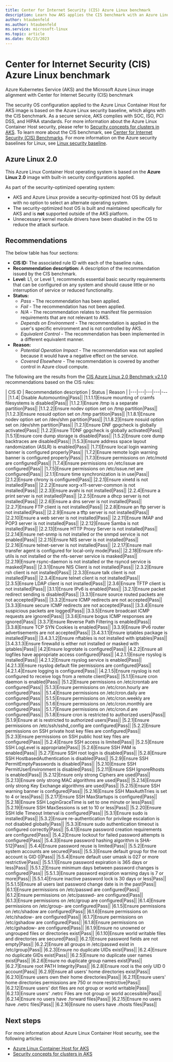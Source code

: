 ```yaml
---
title: Center for Internet Security (CIS) Azure Linux benchmark
description: Learn how AKS applies the CIS benchmark with an Azure Linux image
author: htaubenfeld
ms.author: htaubenfeld
ms.service: microsoft-linux
ms.topic: article
ms.date: 06/23/2023
---
```


# Center for Internet Security (CIS) Azure Linux benchmark

Azure Kubernetes Service (AKS) and the Microsoft Azure Linux image alignment with Center for Internet Security (CIS) benchmark

The security OS configuration applied to the Azure Linux Container Host for AKS image is based on the Azure Linux security baseline, which aligns with the CIS benchmark. As a secure service, AKS complies with SOC, ISO, PCI DSS, and HIPAA standards. For more information about the Azure Linux Container Host security, please refer to [Security concepts for clusters in AKS][security-concepts-aks]. To learn more about the CIS benchmark, see [Center for Internet Security (CIS) Benchmarks][cis-benchmarks]. For more information on the Azure security baselines for Linux, see [Linux security baseline][linux-security-baseline].

## Azure Linux 2.0

This Azure Linux Container Host operating system is based on the **Azure Linux 2.0** image with built-in security configurations applied.

As part of the security-optimized operating system:

* AKS and Azure Linux provide a security-optimized host OS by default with no option to select an alternate operating system.
* The security-optimized host OS is built and maintained specifically for AKS and is **not** supported outside of the AKS platform.
* Unnecessary kernel module drivers have been disabled in the OS to reduce the attack surface.

## Recommendations

The below table has four sections:

* **CIS ID:** The associated rule ID with each of the baseline rules.
* **Recommendation description:** A description of the recommendation issued by the CIS benchmark.
* **Level:** L1, or Level 1, recommends essential basic security requirements that can be configured on any system and should cause little or no interruption of service or reduced functionality.
* **Status:**
    * *Pass* - The recommendation has been applied.
    * *Fail* - The recommendation has not been applied.
    * *N/A* - The recommendation relates to manifest file permission requirements that are not relevant to AKS.
    * *Depends on Environment* - The recommendation is applied in the user's specific environment and is not controlled by AKS.
    * *Equivalent Control* - The recommendation has been implemented in a different equivalent manner.
* **Reason:**
    * *Potential Operation Impact* - The recommendation was not applied because it would have a negative effect on the service.
    * *Covered Elsewhere* - The recommendation is covered by another control in Azure cloud compute.

The following are the results from the [CIS Azure Linux 2.0 Benchmark v2.1.0][cis-benchmark-azure-linux] recommendations based on the CIS rules:

| CIS ID | Recommendation description | Status | Reason |
|---|---|---|---|---|
|1.1.4| Disable Automounting|Pass||
|1.1.1.1|Ensure mounting of cramfs filesystems is disabled|Pass||
|1.1.2.1|Ensure /tmp is a separate partition|Pass||
|1.1.2.2|Ensure nodev option set on /tmp partition|Pass||
|1.1.2.3|Ensure nosuid option set on /tmp partition|Pass||
|1.1.8.1|Ensure nodev option set on /dev/shm partition|Pass||
|1.1.8.2|Ensure nosuid option set on /dev/shm partition|Pass||
|1.2.1|Ensure DNF gpgcheck is globally activated|Pass||
|1.2.2|Ensure TDNF gpgcheck is globally activated|Pass||
|1.5.1|Ensure core dump storage is disabled|Pass||
|1.5.2|Ensure core dump backtraces are disabled|Pass||
|1.5.3|Ensure address space layout randomization (ASLR) is enabled|Pass||
|1.7.1|Ensure local login warning banner is configured properly|Pass||
|1.7.2|Ensure remote login warning banner is configured properly|Pass||
|1.7.3|Ensure permissions on /etc/motd are configured|Pass||
|1.7.4|Ensure permissions on /etc/issue are configured|Pass||
|1.7.5|Ensure permissions on /etc/issue.net are configured|Pass||
|2.1.1|Ensure time synchronization is in use|Pass||
|2.1.2|Ensure chrony is configured|Pass||
|2.2.1|Ensure xinetd is not installed|Pass||
|2.2.2|Ensure xorg-x11-server-common is not installed|Pass||
|2.2.3|Ensure avahi is not installed|Pass||
|2.2.4|Ensure a print server is not installed|Pass||
|2.2.5|Ensure a dhcp server is not installed|Pass||
|2.2.6|Ensure a dns server is not installed|Pass||
|2.2.7|Ensure FTP client is not installed|Pass||
|2.2.8|Ensure an ftp server is not installed|Pass||
|2.2.9|Ensure a tftp server is not installed|Pass||
|2.2.10|Ensure a web server is not installed|Pass||
|2.2.11|Ensure IMAP and POP3 server is not installed|Pass||
|2.2.12|Ensure Samba is not installed|Pass||
|2.2.13|Ensure HTTP Proxy Server is not installed|Pass||
|2.2.14|Ensure net-snmp is not installed or the snmpd service is not enabled|Pass||
|2.2.15|Ensure NIS server is not installed|Pass||
|2.2.16|Ensure telnet-server is not installed|Pass||
|2.2.17|Ensure mail transfer agent is configured for local-only mode|Pass||
|2.2.18|Ensure nfs-utils is not installed or the  nfs-server service is masked|Pass||
|2.2.19|Ensure rsync-daemon is not installed or the rsyncd service is masked|Pass||
|2.3.1|Ensure NIS Client is not installed|Pass||
|2.3.2|Ensure rsh client is not installed|Pass||
|2.3.3|Ensure talk client is not installed|Pass||
|2.3.4|Ensure telnet client is not installed|Pass||
|2.3.5|Ensure LDAP client is not installed|Pass||
|2.3.6|Ensure TFTP client is not installed|Pass||
|3.1.1|Ensure IPv6 is enabled|Pass||
|3.2.1|Ensure packet redirect sending is disabled|Pass||
|3.3.1|Ensure source routed packets are not accepted|Pass||
|3.3.2|Ensure ICMP redirects are not accepted|Pass||
|3.3.3|Ensure secure ICMP redirects are not accepted|Pass||
|3.3.4|Ensure suspicious packets are logged|Pass||
|3.3.5|Ensure broadcast ICMP requests are ignored|Pass||
|3.3.6|Ensure bogus ICMP responses are ignored|Pass||
|3.3.7|Ensure Reverse Path Filtering is enabled|Pass||
|3.3.8|Ensure TCP SYN Cookies is enabled|Pass||
|3.3.9|Ensure IPv6 router advertisements are not accepted|Pass||
|3.4.3.1.1|Ensure iptables package is installed|Pass||
|3.4.3.1.2|Ensure nftables is not installed with iptables|Pass||
|3.4.3.1.3|Ensure firewalld is either not installed or masked with iptables|Pass||
|4.2|Ensure logrotate is configured|Pass||
|4.2.2|Ensure all logfiles have appropriate access configured|Pass||
|4.2.1.1|Ensure rsyslog is installed|Pass||
|4.2.1.2|Ensure rsyslog service is enabled|Pass||
|4.2.1.3|Ensure rsyslog default file permissions are configured|Pass||
|4.2.1.4|Ensure logging is configured|Pass||
|4.2.1.5|Ensure rsyslog is not configured to receive logs from a remote client|Pass||
|5.1.1|Ensure cron daemon is enabled|Pass||
|5.1.2|Ensure permissions on /etc/crontab are configured|Pass||
|5.1.3|Ensure permissions on /etc/cron.hourly are configured|Pass||
|5.1.4|Ensure permissions on /etc/cron.daily are configured|Pass||
|5.1.5|Ensure permissions on /etc/cron.weekly are configured|Pass||
|5.1.6|Ensure permissions on /etc/cron.monthly are configured|Pass||
|5.1.7|Ensure permissions on /etc/cron.d are configured|Pass||
|5.1.8|Ensure cron is restricted to authorized users|Pass||
|5.1.9|Ensure at is restricted to authorized users|Pass||
|5.2.1|Ensure permissions on /etc/ssh/sshd_config are configured|Pass||
|5.2.2|Ensure permissions on SSH private host key files are configured|Pass||
|5.2.3|Ensure permissions on SSH public host key files are configured|Pass||
|5.2.4|Ensure SSH access is limited|Pass||
|5.2.5|Ensure SSH LogLevel is appropriate|Pass||
|5.2.6|Ensure SSH PAM is enabled|Pass||
|5.2.7|Ensure SSH root login is disabled|Pass||
|5.2.8|Ensure SSH HostbasedAuthentication is disabled|Pass||
|5.2.9|Ensure SSH PermitEmptyPasswords is disabled|Pass||
|5.2.10|Ensure SSH PermitUserEnvironment is disabled|Pass||
|5.2.11|Ensure SSH IgnoreRhosts is enabled|Pass||
|5.2.12|Ensure only strong Ciphers are used|Pass||
|5.2.13|Ensure only strong MAC algorithms are used|Pass||
|5.2.14|Ensure only strong Key Exchange algorithms are used|Pass||
|5.2.15|Ensure SSH warning banner is configured|Pass||
|5.2.16|Ensure SSH MaxAuthTries is set to 4 or less|Pass||
|5.2.17|Ensure SSH MaxStartups is configured|Pass||
|5.2.18|Ensure SSH LoginGraceTime is set to one minute or less|Pass||
|5.2.19|Ensure SSH MaxSessions is set to 10 or less|Pass||
|5.2.20|Ensure SSH Idle Timeout Interval is configured|Pass||
|5.3.1|Ensure sudo is installed|Pass||
|5.3.2|Ensure re-authentication for privilege escalation is not disabled globally|Pass||
|5.3.3|Ensure sudo authentication timeout is configured correctly|Pass||
|5.4.1|Ensure password creation requirements are configured|Pass||
|5.4.2|Ensure lockout for failed password attempts is configured|Pass||
|5.4.3|Ensure password hashing algorithm is SHA-512|Pass||
|5.4.4|Ensure password reuse is limited|Pass||
|5.5.2|Ensure system accounts are secured|Pass||
|5.5.3|Ensure default group for the root account is GID 0|Pass||
|5.5.4|Ensure default user umask is 027 or more restrictive|Pass||
|5.5.1.1|Ensure password expiration is 365 days or less|Pass||
|5.5.1.2|Ensure minimum days between password changes is configured|Pass||
|5.5.1.3|Ensure password expiration warning days is 7 or more|Pass||
|5.5.1.4|Ensure inactive password lock is 30 days or less|Pass||
|5.5.1.5|Ensure all users last password change date is in the past|Pass||
|6.1.1|Ensure permissions on /etc/passwd are configured|Pass||
|6.1.2|Ensure permissions on /etc/passwd- are configured|Pass||
|6.1.3|Ensure permissions on /etc/group are configured|Pass||
|6.1.4|Ensure permissions on /etc/group- are configured|Pass||
|6.1.5|Ensure permissions on /etc/shadow are configured|Pass||
|6.1.6|Ensure permissions on /etc/shadow- are configured|Pass||
|6.1.7|Ensure permissions on /etc/gshadow are configured|Pass||
|6.1.8|Ensure permissions on /etc/gshadow- are configured|Pass||
|6.1.9|Ensure no unowned or ungrouped files or directories exist|Pass||
|6.1.10|Ensure world writable files and directories are secured|Pass||
|6.2.1|Ensure password fields are not empty|Pass||
|6.2.2|Ensure all groups in /etc/passwd exist in /etc/group|Pass||
|6.2.3|Ensure no duplicate UIDs exist|Pass||
|6.2.4|Ensure no duplicate GIDs exist|Pass||
|6.2.5|Ensure no duplicate user names exist|Pass||
|6.2.6|Ensure no duplicate group names exist|Pass||
|6.2.7|Ensure root PATH Integrity|Pass||
|6.2.8|Ensure root is the only UID 0 account|Pass||
|6.2.9|Ensure all users' home directories exist|Pass||
|6.2.10|Ensure users own their home directories|Pass||
|6.2.11|Ensure users' home directories permissions are 750 or more restrictive|Pass||
|6.2.12|Ensure users' dot files are not group or world writable|Pass||
|6.2.13|Ensure users' .netrc Files are not group or world accessible|Pass||
|6.2.14|Ensure no users have .forward files|Pass||
|6.2.15|Ensure no users have .netrc files|Pass||
|6.2.16|Ensure no users have .rhosts files|Pass||

## Next steps

For more information about Azure Linux Container Host security, see the following articles:

* [Azure Linux Container Host for AKS][linux-container-host-aks]
* [Security concepts for clusters in AKS][security-concepts-aks]

<!-- LINKS - external -->

<!-- LINKS - internal -->
[security-concepts-aks]: concepts-security.md
[cis-benchmarks]: /compliance/regulatory/offering-CIS-Benchmark
[cis-benchmark-azure-linux]: https://www.cisecurity.org/benchmark/azure/
[linux-security-baseline]: ../governance/policy/samples/guest-configuration-baseline-linux.md
[linux-container-host-aks]: ../azure-linux/intro-azure-linux.md
